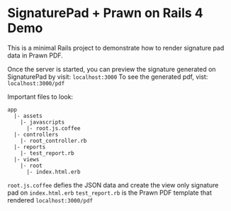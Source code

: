 # SignaturePad + Prawn on Rails 4 Demo

This is a minimal Rails project to demonstrate how to render signature pad data in Prawn PDF.

Once the server is started, you can preview the signature generated on SignaturePad by visit:
`localhost:3000`
To see the generated pdf, vist:
`localhost:3000/pdf`

Important files to look:

```
app
  |- assets
    |- javascripts
      |- root.js.coffee
  |- controllers
    |- root_controller.rb
  |- reports
    |- test_report.rb
  |- views
    |- root
      |- index.html.erb
```

`root.js.coffee` defies the JSON data and create the view only signature pad on `index.html.erb`
`test_report.rb` is the Prawn PDF template that rendered `localhost:3000/pdf`